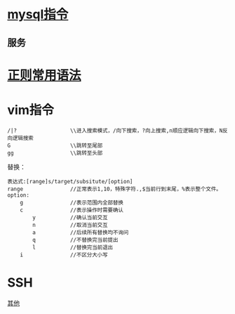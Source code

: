 # [mysql指令](https://dev.mysql.com/doc/refman/5.7/en/innodb-index-types.html)
## 服务

# [正则常用语法](http://c.biancheng.net/view/5124.html)
# vim指令

```
/|?					\\进入搜索模式，/向下搜索，?向上搜索,n顺应逻辑向下搜索，N反向逻辑搜索
G					\\跳转至尾部
gg					\\跳转至头部
```

替换：

```
表达式:[range]s/target/subsitute/[option]
range				//正常表示1,10，特殊字符.,$当前行到末尾，%表示整个文件。
option:
	g				//表示范围内全部替换
	c				//表示操作时需要确认
		y			//确认当前交互
		n			//取消当前交互
		a			//后续所有替换均不询问
		q			//不替换完当前提出
		l			//替换完当前退出
	i				//不区分大小写
```

# SSH

[其他](https://hujinyang.blog.csdn.net/article/details/116600163)